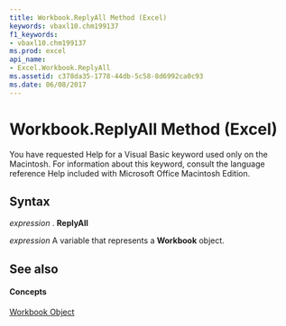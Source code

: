 ```yaml
---
title: Workbook.ReplyAll Method (Excel)
keywords: vbaxl10.chm199137
f1_keywords:
- vbaxl10.chm199137
ms.prod: excel
api_name:
- Excel.Workbook.ReplyAll
ms.assetid: c378da35-1778-44db-5c58-8d6992ca0c93
ms.date: 06/08/2017
---
```



# Workbook.ReplyAll Method (Excel)

You have requested Help for a Visual Basic keyword used only on the Macintosh. For information about this keyword, consult the language reference Help included with Microsoft Office Macintosh Edition.


## Syntax

 _expression_ . **ReplyAll**

 _expression_ A variable that represents a **Workbook** object.


## See also


#### Concepts


[Workbook Object](Excel.Workbook.md)

